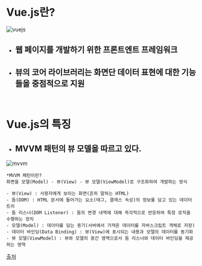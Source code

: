 # Vue.js란?

![vuejs](https://user-images.githubusercontent.com/68778883/147408185-8cd4502b-2628-4089-a9ea-5ec9d6027e3d.png)

- ## 웹 페이지를 개발하기 위한 프론트엔트 프레임워크
- ## 뷰의 코어 라이브러리는 화면단 데이터 표현에 대한 기능들을 중점적으로 지원

<br/>

# Vue.js의 특징

- ## MVVM 패턴의 뷰 모델을 따르고 있다.

![mvvm](https://user-images.githubusercontent.com/68778883/147408186-1f96852d-a9f7-429d-a1b1-c9216e594f33.png)

```
*MVVM 패턴이란?
화면을 모델(Model) - 뷰(View) - 뷰 모델(ViewModel)로 구조화하여 개발하는 방식

- 뷰(View) : 사용자에게 보이는 화면(흔히 말하는 HTML)
- 돔(DOM) : HTML 문서에 들어가는 요소(태그, 클래스 속성)의 정보를 담고 있는 데이터 트리
- 돔 리스너(DOM Listener) : 돔의 변경 내역에 대해 즉각적으로 반응하여 특정 로직을 수행하는 장치
- 모델(Model) : 데이터를 담는 용기(서버에서 가져온 데이터를 자바스크립트 객체로 저장)
- 데이터 바인딩(Data Binding) : 뷰(View)에 표시되는 내용과 모델의 데이터를 동기화
- 뷰 모델(ViewModel) : 뷰와 모델의 중간 영역으로서 돔 리스너와 데이터 바인딩을 제공하는 영역
```

[출처](https://k39335.tistory.com/60)
